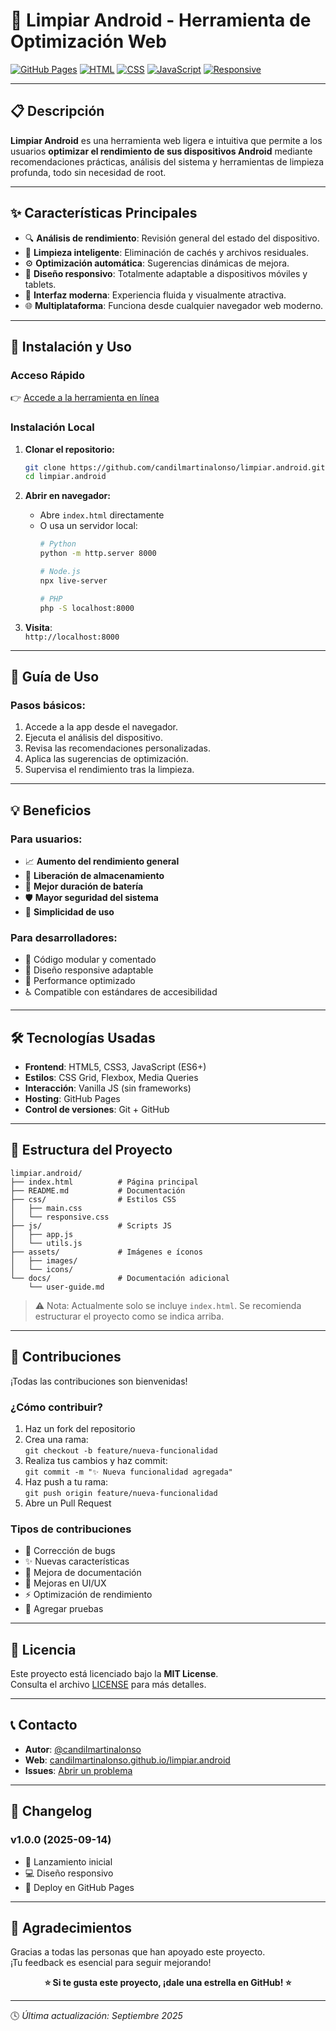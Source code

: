 
# 🚀 Limpiar Android - Herramienta de Optimización Web

[![GitHub Pages](https://img.shields.io/badge/GitHub%20Pages-Live-brightgreen)](https://candilmartinalonso.github.io/limpiar.android/)
[![HTML](https://img.shields.io/badge/HTML-5-orange)](https://www.w3.org/TR/html52/)
[![CSS](https://img.shields.io/badge/CSS-3-blue)](https://www.w3.org/Style/CSS/)
[![JavaScript](https://img.shields.io/badge/JavaScript-ES6-yellow)](https://developer.mozilla.org/es/docs/Web/JavaScript)
[![Responsive](https://img.shields.io/badge/Responsive-Yes-green)](https://developer.mozilla.org/es/docs/Learn/CSS/CSS_layout/Responsive_Design)

---

## 📋 Descripción

**Limpiar Android** es una herramienta web ligera e intuitiva que permite a los usuarios **optimizar el rendimiento de sus dispositivos Android** mediante recomendaciones prácticas, análisis del sistema y herramientas de limpieza profunda, todo sin necesidad de root.

---

## ✨ Características Principales

- 🔍 **Análisis de rendimiento**: Revisión general del estado del dispositivo.
- 🧹 **Limpieza inteligente**: Eliminación de cachés y archivos residuales.
- ⚙️ **Optimización automática**: Sugerencias dinámicas de mejora.
- 📱 **Diseño responsivo**: Totalmente adaptable a dispositivos móviles y tablets.
- 🎨 **Interfaz moderna**: Experiencia fluida y visualmente atractiva.
- 🌐 **Multiplataforma**: Funciona desde cualquier navegador web moderno.

---

## 🚀 Instalación y Uso

### Acceso Rápido

👉 [Accede a la herramienta en línea](https://candilmartinalonso.github.io/limpiar.android/)

### Instalación Local

1. **Clonar el repositorio:**
   ```bash
   git clone https://github.com/candilmartinalonso/limpiar.android.git
   cd limpiar.android
   ```

2. **Abrir en navegador:**
   - Abre `index.html` directamente
   - O usa un servidor local:
     ```bash
     # Python
     python -m http.server 8000

     # Node.js
     npx live-server

     # PHP
     php -S localhost:8000
     ```

3. **Visita**:  
   `http://localhost:8000`

---

## 🧠 Guía de Uso

### Pasos básicos:

1. Accede a la app desde el navegador.
2. Ejecuta el análisis del dispositivo.
3. Revisa las recomendaciones personalizadas.
4. Aplica las sugerencias de optimización.
5. Supervisa el rendimiento tras la limpieza.

---

## 💡 Beneficios

### Para usuarios:

- 📈 **Aumento del rendimiento general**
- 💾 **Liberación de almacenamiento**
- 🔋 **Mejor duración de batería**
- 🛡️ **Mayor seguridad del sistema**
- 🧠 **Simplicidad de uso**

### Para desarrolladores:

- 🧩 Código modular y comentado
- 📱 Diseño responsive adaptable
- 🚀 Performance optimizado
- ♿ Compatible con estándares de accesibilidad

---

## 🛠️ Tecnologías Usadas

- **Frontend**: HTML5, CSS3, JavaScript (ES6+)
- **Estilos**: CSS Grid, Flexbox, Media Queries
- **Interacción**: Vanilla JS (sin frameworks)
- **Hosting**: GitHub Pages
- **Control de versiones**: Git + GitHub

---

## 📁 Estructura del Proyecto

```plaintext
limpiar.android/
├── index.html          # Página principal
├── README.md           # Documentación
├── css/                # Estilos CSS
│   ├── main.css
│   └── responsive.css
├── js/                 # Scripts JS
│   ├── app.js
│   └── utils.js
├── assets/             # Imágenes e íconos
│   ├── images/
│   └── icons/
└── docs/               # Documentación adicional
    └── user-guide.md
```

> ⚠️ Nota: Actualmente solo se incluye `index.html`. Se recomienda estructurar el proyecto como se indica arriba.

---

## 🤝 Contribuciones

¡Todas las contribuciones son bienvenidas!

### ¿Cómo contribuir?

1. Haz un fork del repositorio
2. Crea una rama:  
   `git checkout -b feature/nueva-funcionalidad`
3. Realiza tus cambios y haz commit:  
   `git commit -m "✨ Nueva funcionalidad agregada"`
4. Haz push a tu rama:  
   `git push origin feature/nueva-funcionalidad`
5. Abre un Pull Request

### Tipos de contribuciones

- 🐛 Corrección de bugs
- ✨ Nuevas características
- 📝 Mejora de documentación
- 🎨 Mejoras en UI/UX
- ⚡ Optimización de rendimiento
- 🧪 Agregar pruebas

---

## 📜 Licencia

Este proyecto está licenciado bajo la **MIT License**.  
Consulta el archivo [LICENSE](LICENSE) para más detalles.

---

## 📞 Contacto

- **Autor**: [@candilmartinalonso](https://github.com/candilmartinalonso)  
- **Web**: [candilmartinalonso.github.io/limpiar.android](https://candilmartinalonso.github.io/limpiar.android)  
- **Issues**: [Abrir un problema](https://github.com/candilmartinalonso/limpiar.android/issues)

---

## 🔄 Changelog

### v1.0.0 (2025-09-14)
- 🚀 Lanzamiento inicial
- 💻 Diseño responsivo
- 📂 Deploy en GitHub Pages

---

## 🌟 Agradecimientos

Gracias a todas las personas que han apoyado este proyecto.  
¡Tu feedback es esencial para seguir mejorando!

<div align="center">
  <strong>⭐ Si te gusta este proyecto, ¡dale una estrella en GitHub! ⭐</strong>
</div>

---
🕓 *Última actualización: Septiembre 2025*
